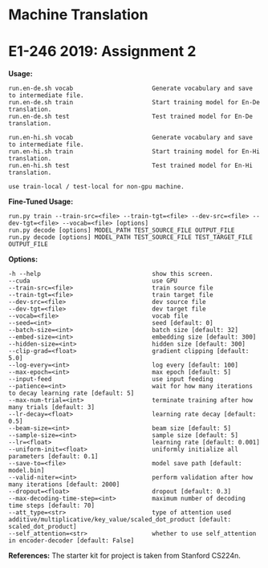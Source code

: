 # Machine Translation

# E1-246 2019: Assignment 2

**Usage:**
    
    run.en-de.sh vocab                      Generate vocabulary and save to intermediate file.
    run.en-de.sh train                      Start training model for En-De translation.
    run.en-de.sh test                       Test trained model for En-De translation.

    run.en-hi.sh vocab                      Generate vocabulary and save to intermediate file.
    run.en-hi.sh train                      Start training model for En-Hi translation.
    run.en-hi.sh test                       Test trained model for En-Hi translation.

    use train-local / test-local for non-gpu machine.

**Fine-Tuned Usage:**

    run.py train --train-src=<file> --train-tgt=<file> --dev-src=<file> --dev-tgt=<file> --vocab=<file> [options]
    run.py decode [options] MODEL_PATH TEST_SOURCE_FILE OUTPUT_FILE
    run.py decode [options] MODEL_PATH TEST_SOURCE_FILE TEST_TARGET_FILE OUTPUT_FILE

**Options:**

    -h --help                               show this screen.
    --cuda                                  use GPU
    --train-src=<file>                      train source file
    --train-tgt=<file>                      train target file
    --dev-src=<file>                        dev source file
    --dev-tgt=<file>                        dev target file
    --vocab=<file>                          vocab file
    --seed=<int>                            seed [default: 0]
    --batch-size=<int>                      batch size [default: 32]
    --embed-size=<int>                      embedding size [default: 300]
    --hidden-size=<int>                     hidden size [default: 300]
    --clip-grad=<float>                     gradient clipping [default: 5.0]
    --log-every=<int>                       log every [default: 100]
    --max-epoch=<int>                       max epoch [default: 5]
    --input-feed                            use input feeding
    --patience=<int>                        wait for how many iterations to decay learning rate [default: 5]
    --max-num-trial=<int>                   terminate training after how many trials [default: 3]
    --lr-decay=<float>                      learning rate decay [default: 0.5]
    --beam-size=<int>                       beam size [default: 5]
    --sample-size=<int>                     sample size [default: 5]
    --lr=<float>                            learning rate [default: 0.001]
    --uniform-init=<float>                  uniformly initialize all parameters [default: 0.1]
    --save-to=<file>                        model save path [default: model.bin]
    --valid-niter=<int>                     perform validation after how many iterations [default: 2000]
    --dropout=<float>                       dropout [default: 0.3]
    --max-decoding-time-step=<int>          maximum number of decoding time steps [default: 70]
    --att_type=<str>                        type of attention used additive/multiplicative/key_value/scaled_dot_product [default: scaled_dot_product]
    --self_attention=<str>                  whether to use self_attention in encoder-decoder [default: False]

    
**References:**
The starter kit for project is taken from Stanford CS224n.
